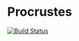 # Procrustes

[![Build Status](https://travis-ci.org/re-young/Procrustes.jl.svg?branch=master)](https://travis-ci.org/re-young/Procrustes.jl)
